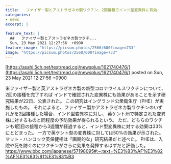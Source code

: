```yaml
---
title:   ファイザー製とアストラゼネカ製ワクチン、2回接種でインド型変異株に有効  
categories:
- news
excerpt: |
  
feature_text: |
  ##   ファイザー製とアストラゼネカ製ワクチ...
  Sun, 23 May 2021 12:27:56  +0900
feature_image: "https://picsum.photos/2560/600?image=733"
image: "https://picsum.photos/2560/600?image=733"
---
```


[https://asahi.5ch.net/test/read.cgi/newsplus/1621740476/](https://asahi.5ch.net/test/read.cgi/newsplus/1621740476/)
posted on Sun, 23 May 2021 12:27:56  +0900

<!--more-->

米ファイザー製と英アストラゼネカ製の新型コロナウイルスワクチンについて、2回の接種を完了すれば インドで確認された変異株にも効果があることを示す研究結果が22日、公表された。 この研究はイングランド公衆衛生庁（PHE）が実施したもの。 それによると、ファイザー製かアストラゼネカ製ワクチンのいずれかを2回接種した場合、インド型変異株に対し、 英ケント州で特定された変異株に対するものと同程度の予防効果が得られるという。 ただ、どちらのワクチンも1回目の接種から3週間が経過すると、インド型変異株に対する効果は33%にとどまった。 一方で英ケント型の変異株に対しては50%の効果が示された。 マット・ハンコック英保健相は「画期的な」研究結果だと述べた。 PHEは、入院や死を防ぐのにワクチンがさらに効果を発揮するはずだと評価した。 https://www.bbc.com/japanese/57198095#:~:text=%E3%83%AF%E3%82%AF%E3%83%81%E3%83%B3
